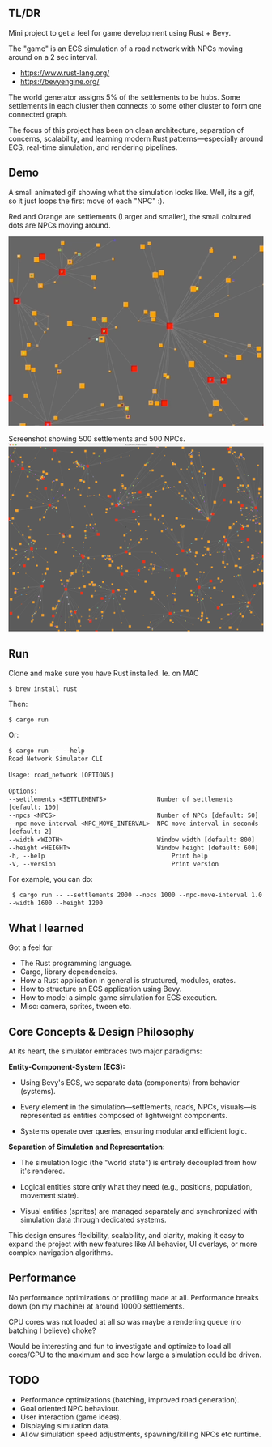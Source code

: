 ## TL/DR
Mini project to get a feel for game development using Rust + Bevy.

The "game" is an ECS simulation of a road network with NPCs moving around on a 2 sec interval.

- https://www.rust-lang.org/
- https://bevyengine.org/

The world generator assigns 5% of the settlements to be hubs. Some settlements in each cluster
then connects to some other cluster to form one connected graph.

The focus of this project has been on clean architecture, separation of concerns, scalability,
and learning modern Rust patterns—especially around ECS, real-time simulation, and rendering pipelines.


## Demo
A small animated gif showing what the simulation looks like. Well, its a gif, so it just loops the first move of each "NPC" :).

Red and Orange are settlements (Larger and smaller), the small coloured dots are NPCs moving around.

![Screenshot](media/animation.gif)

Screenshot showing 500 settlements and 500 NPCs.
![Screenshot](media/screenshot1.png)

## Run
Clone and make sure you have Rust installed. Ie. on MAC

    $ brew install rust

Then:

    $ cargo run

Or:

    $ cargo run -- --help
    Road Network Simulator CLI
    
    Usage: road_network [OPTIONS]
    
    Options:
    --settlements <SETTLEMENTS>              Number of settlements [default: 100]
    --npcs <NPCS>                            Number of NPCs [default: 50]
    --npc-move-interval <NPC_MOVE_INTERVAL>  NPC move interval in seconds [default: 2]
    --width <WIDTH>                          Window width [default: 800]
    --height <HEIGHT>                        Window height [default: 600]
    -h, --help                                   Print help
    -V, --version                                Print version

For example, you can do:

     $ cargo run -- --settlements 2000 --npcs 1000 --npc-move-interval 1.0 --width 1600 --height 1200

## What I learned
Got a feel for 

- The Rust programming language.
- Cargo, library dependencies.
- How a Rust application in general is structured, modules, crates.
- How to structure an ECS application using Bevy.
- How to model a simple game simulation for ECS execution.
- Misc: camera, sprites, tween etc.

## Core Concepts & Design Philosophy
At its heart, the simulator embraces two major paradigms:

**Entity-Component-System (ECS):**

- Using Bevy's ECS, we separate data (components) from behavior (systems).

- Every element in the simulation—settlements, roads, NPCs, visuals—is represented as entities composed of lightweight components.

- Systems operate over queries, ensuring modular and efficient logic.

**Separation of Simulation and Representation:**

- The simulation logic (the "world state") is entirely decoupled from how it's rendered.

- Logical entities store only what they need (e.g., positions, population, movement state).

- Visual entities (sprites) are managed separately and synchronized with simulation data through dedicated systems.

This design ensures flexibility, scalability, and clarity, making it easy to expand the project with new features like AI behavior, UI overlays, or more complex navigation algorithms.

## Performance
No performance optimizations or profiling made at all. Performance breaks down (on my machine) at around 10000 settlements.

CPU cores was not loaded at all so was maybe a rendering queue (no batching I believe) choke?

Would be interesting and fun to investigate and optimize to load all cores/GPU to the maximum and see how large a
simulation could be driven.


## TODO
- Performance optimizations (batching, improved road generation).
- Goal oriented NPC behaviour.
- User interaction (game ideas).
- Displaying simulation data.
- Allow simulation speed adjustments, spawning/killing NPCs etc runtime.
